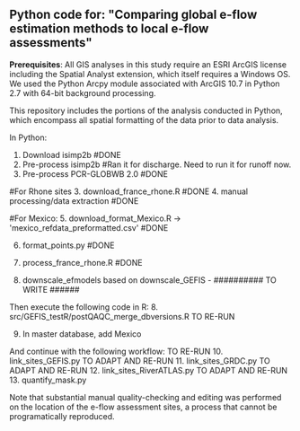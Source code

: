 ## Python code for: "Comparing global e-flow estimation methods to local e-flow assessments"

**Prerequisites**: All GIS analyses in this study require an ESRI ArcGIS license including the Spatial Analyst extension, 
which itself requires a Windows OS. We used the Python Arcpy module associated with ArcGIS 10.7 in Python 2.7 with 
64-bit background processing.

This repository includes the portions of the analysis conducted in Python, which encompass all spatial formatting of the
data prior to data analysis. 


In Python:
1. Download isimp2b #DONE
2. Pre-process isimp2b #Ran it for discharge. Need to run it for runoff now.
3. Pre-process PCR-GLOBWB 2.0 #DONE

#For Rhone sites
3. download_france_rhone.R #DONE
4. manual processing/data extraction #DONE

#For Mexico: 
5. download_format_Mexico.R -> 'mexico_refdata_preformatted.csv' #DONE

6. format_points.py #DONE

7. process_france_rhone.R #DONE

6. downscale_efmodels based on downscale_GEFIS - ########## TO WRITE ######


Then execute the following code in R: 
8. src/GEFIS_testR/postQAQC_merge_dbversions.R TO RE-RUN

9. In master database, add Mexico


And continue with the following workflow: TO RE-RUN
10. link_sites_GEFIS.py TO ADAPT AND RE-RUN
11. link_sites_GRDC.py TO ADAPT AND RE-RUN
12. link_sites_RiverATLAS.py TO ADAPT AND RE-RUN
13. quantify_mask.py

Note that substantial manual quality-checking and editing was performed on the location of the e-flow assessment sites, 
a process that cannot be programatically reproduced.